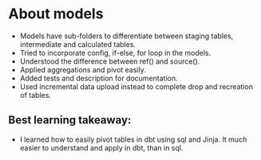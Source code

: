 # About models

* Models have sub-folders to differentiate between staging tables, intermediate and calculated tables.
* Tried to incorporate config, if-else, for loop in the models.
* Understood the difference between ref() and source().
* Applied aggregations and pivot easily.
* Added tests and description for documentation.
* Used incremental data upload instead to complete drop and recreation of tables.

## Best learning takeaway:
* I learned how to easily pivot tables in dbt using sql and Jinja. It much easier to understand and apply in dbt, than in sql.

